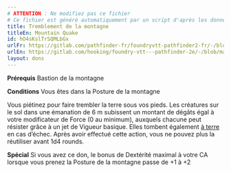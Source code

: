 ```yaml
---
# ATTENTION : Ne modifiez pas ce fichier
# Ce fichier est généré automatiquement par un script d'après les données du module Foundry VTT officiel et de sa traduction
title: Tremblement de la montagne
titleEn: Mountain Quake
id: hO4sKslTrSQMLbGx
urlFr: https://gitlab.com/pathfinder-fr/foundryvtt-pathfinder2-fr/-/blob/master/data/feats/hO4sKslTrSQMLbGx.htm
urlEn: https://gitlab.com/hooking/foundry-vtt---pathfinder-2e/-/blob/master/packs/data/feats.db/mountain-quake.json
layout: dons
---
```

**Prérequis** Bastion de la montagne

**Conditions** Vous êtes dans la Posture de la montagne

Vous piétinez pour faire trembler la terre sous vos pieds. Les créatures sur le sol dans une émanation de 6 m subissent un montant de dégâts égal à votre modificateur de Force (0 au minimum), auxquels chacune peut résister grâce à un jet de Vigueur basique. Elles tombent également [à terre](../conditions/à-terre.md) en cas d’échec. Après avoir effectué cette action, vous ne pouvez plus la réutiliser avant 1d4 rounds.

**Spécial** Si vous avez ce don, le bonus de Dextérité maximal à votre CA lorsque vous prenez la Posture de la montagne passe de +1 à +2
